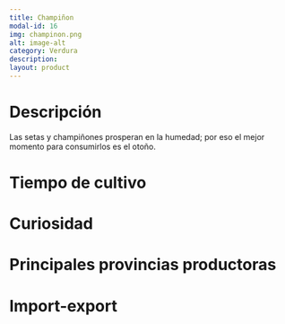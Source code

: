 ```yaml
---
title: Champiñon
modal-id: 16
img: champinon.png
alt: image-alt
category: Verdura
description:
layout: product
---
```


# Descripción
Las setas y champiñones prosperan en la humedad; por eso el mejor momento para consumirlos es el otoño.

# Tiempo de cultivo

# Curiosidad

# Principales provincias productoras
<div class="chart"></div>

# Import-export
<svg class="import-export" width="600" height="350"></svg>
